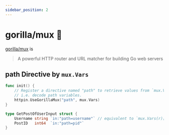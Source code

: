 ```yaml
---
sidebar_position: 2
---
```


# gorilla/mux 🦍

[gorilla/mux](https://github.com/gorilla/mux) is

> A powerful HTTP router and URL matcher for building Go web servers

## path Directive by `mux.Vars`

```go {4}
func init() {
	// Register a directive named "path" to retrieve values from `mux.Vars`,
	// i.e. decode path variables.
	httpin.UseGorillaMux("path", mux.Vars)
}

type GetPostOfUserInput struct {
	Username string `in:"path=username"` // equivalent to `mux.Vars(r)["username"]`
	PostID   int64  `in:"path=pid"`
}
```
